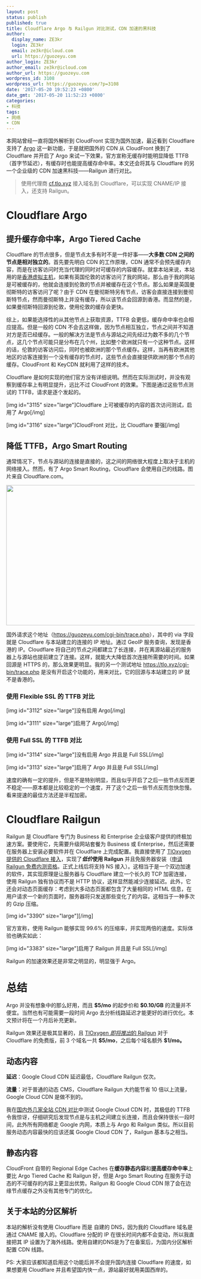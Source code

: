 ```yaml
---
layout: post
status: publish
published: true
title: Cloudflare Argo 与 Railgun 对比测试，CDN 加速的黑科技
author:
  display_name: ZE3kr
  login: ZE3kr
  email: ze3kr@icloud.com
  url: https://guozeyu.com
author_login: ZE3kr
author_email: ze3kr@icloud.com
author_url: https://guozeyu.com
wordpress_id: 3108
wordpress_url: https://guozeyu.com/?p=3108
date: '2017-05-20 19:52:23 +0800'
date_gmt: '2017-05-20 11:52:23 +0800'
categories:
- 科技
tags:
- 网络
- CDN
---
```

<p>本网站曾经一直将国外解析到 CloudFront 实现为国外加速，最近看到 Cloudflare 支持了 <a href="https://blog.cloudflare.com/argo/">Argo</a> 这一新功能，于是就把国外的 CDN 从 CloudFront 换到了 Cloudflare 并开启了 Argo 来试一下效果，官方宣称无缓存时能明显降低 TTFB（首字节延迟），有缓存时也能提高缓存命中率。本文还会将其与 Cloudflare 的另一个企业级的 CDN 加速黑科技——Railgun 进行对比。<br />
<!--more--></p>
<blockquote><p>使用代理商 <a href="https://cf.tlo.xyz">cf.tlo.xyz</a> 接入域名到 Cloudflare，可以实现 CNAME/IP 接入，还支持 Railgun。</p></blockquote>
<h1>Cloudflare Argo</h1>
<h2>提升缓存命中率，Argo Tiered Cache</h2>
<p>Cloudflare 的节点很多，但是节点太多有时不是一件好事——<strong>大多数 CDN 之间的节点是相对独立的</strong>。首先要先明白 CDN 的工作原理，CDN 通常不会预先缓存内容，而是在访客访问时充当代理的同时对可缓存的内容缓存。就拿本站来说，本站用的是<a href="https://domain.tloxygen.com/web-hosting/index.php" target="_blank">香港虚拟主机</a>，如果有英国伦敦的访客访问了我的网站，那么由于我的网站是可被缓存的，他就会连接到伦敦的节点并被缓存在这个节点。那么如果是英国曼彻斯特的访客访问了呢？由于 CDN 在曼彻斯特另有节点，访客会直接连接到曼彻斯特节点，然而曼彻斯特上并没有缓存，所以该节点会回源到香港。而显然的是，如果曼彻斯特回源到伦敦，使用伦敦的缓存会更快。</p>
<p>综上，如果能选择性的从其他节点上获取资源，TTFB 会更低，缓存命中率也会相应提高。但是一般的 CDN 不会去这样做，因为节点相互独立，节点之间并不知道对方是否已经缓存。一般的解决方法是节点与源站之间先经过为数不多的几个节点，这几个节点可能只是分布在几个州，比如整个欧洲就只有一个这种节点。这样的话，伦敦的访客访问后，同时也被欧洲的那个节点缓存。这样，当再有欧洲其他地区的访客连接到一个没有缓存的节点时，这些节点会直接提供欧洲的那个节点的缓存。CloudFront 和 KeyCDN 就利用了这样的技术。</p>
<p>Cloudflare 是如何实现的他们官方没有详细说明。然而在实际测试时，并没有观察到缓存率上有明显提升，远比不过 CloudFront 的效果。下图是通过这些节点测试的 TTFB，请求是逐个发起的。</p>
<p>[img id="3115" size="large"]Cloudflare 上可被缓存的内容的首次访问测试，启用了 Argo[/img]</p>
<p>[img id="3116" size="large"]CloudFront 对比，比 Cloudflare 要强[/img]</p>
<h2>降低 TTFB，Argo Smart Routing</h2>
<p>通常情况下，节点与源站的连接是直接的，这之间的网络很大程度上取决于主机的网络接入。然而，有了 Argo Smart Routing，Cloudflare 会使用自己的线路。图片来自 Cloudflare.com。</p>
<p><img class="aligncenter wp-image-3109 size-full" src="https://cdn.landcement.com/sites/2/2017/05/argo_animation.gif" alt="" width="960" height="375" /></p>
<p>国外请求这个地址（<a href="https://guozeyu.com/cgi-bin/trace.php" target="_blank">https://guozeyu.com/cgi-bin/trace.php</a>），其中的 via 字段就是 Cloudflare 与本站建立的连接的 IP 地址。通过 GeoIP 服务查询，发现是香港的 IP。Cloudflare 将自己的节点之间都建立了长连接，并在离源站最近的服务器上与源站也提前建立了连接。这样，就能大大降低首次连接所需要的时间。如果回源是 HTTPS 的，那么效果更明显。我的另一个测试地址 <a href="https://tlo.xyz/cgi-bin/trace.php" target="_blank">https://tlo.xyz/cgi-bin/trace.php</a> 是没有开启这个功能的，用来对比，它的回源与本站建立的 IP 就不是香港的。</p>
<h3>使用 Flexible SSL 的 TTFB 对比</h3>
<p>[img id="3112" size="large"]没有启用 Argo[/img]</p>
<p>[img id="3111" size="large"]启用了 Argo[/img]</p>
<h3>使用 Full SSL 的 TTFB 对比</h3>
<p>[img id="3114" size="large"]没有启用 Argo 并且是 Full SSL[/img]</p>
<p>[img id="3113" size="large"]启用了 Argo 并且是 Full SSL[/img]</p>
<p>速度的确有一定的提升，但是不是特别明显，而且似乎开启了之后一些节点反而更不稳定——原本都是比较稳定的一个速度，开了这个之后一些节点反而忽快忽慢。看来提速的最佳方法还是半程加密。</p>
<h1>Cloudflare Railgun</h1>
<p>Railgun 是 Cloudflare 专门为 Business 和 Enterprise 企业级客户提供的终极加速方案。要使用它，先需要升级网站套餐为 Business 或 Enterprise，然后还需要在服务器上安装必要软件并在 Cloudflare 上完成配置。我直接使用了 <a href="https://guozeyu.com/2017/11/cloudflare-cnameip/">TlOxygen 提供的 Cloudflare 接入</a>，实现了<i><b>低价</b></i><strong>使用 Railgun</strong> 并且免服务器安装（<a href="mailto:ze3kr@icloud.com?subject=%E7%94%B3%E8%AF%B7%20Railgun%20%E5%86%85%E6%B5%8B%E8%B5%84%E6%A0%BC&amp;body=%E6%88%91%E7%9A%84%E5%9F%9F%E5%90%8D%E6%98%AF%EF%BC%9A%E8%AF%B7%E5%A1%AB%E5%86%99%0A%0A%23%23%23%20%E4%B8%8D%E8%A6%81%E6%9B%B4%E6%94%B9%E4%BB%A5%E4%B8%8B%E5%86%85%E5%AE%B9%20%23%23%23%0A%0A%E6%88%91%E7%9F%A5%E9%81%93%E5%8F%91%E9%80%81%E6%AD%A4%E9%82%AE%E4%BB%B6%E5%90%8E%EF%BC%8C%E7%BD%91%E7%AB%99%E9%9A%8F%E6%97%B6%E5%B0%B1%E5%8F%AF%E8%83%BD%E8%A2%AB%E5%90%AF%E7%94%A8%20Railgun%EF%BC%8C%E4%B8%8D%E6%AD%A3%E7%A1%AE%E7%9A%84%E9%85%8D%E7%BD%AE%E5%B0%86%E4%BC%9A%E5%BD%B1%E5%93%8D%E7%BD%91%E7%AB%99%E5%86%85%E5%AE%B9%E3%80%82%0A%0A%E6%88%91%E7%9A%84%E5%9F%9F%E5%90%8D%E5%B7%B2%E7%BB%8F%E5%9C%A8%20TlOxygen%20%E6%8E%A5%E5%85%A5%E3%80%82%E6%88%91%E4%BA%86%E8%A7%A3%E5%88%B0%E5%86%85%E6%B5%8B%E5%8F%AF%E8%83%BD%E6%9C%89%E4%B8%8D%E7%A8%B3%E5%AE%9A%E6%80%A7%EF%BC%8C%E4%B8%94%E6%9C%AA%E5%BF%85%E6%9C%89%E6%8A%80%E6%9C%AF%E6%94%AF%E6%8C%81%E3%80%82%E6%88%91%E6%B2%A1%E6%9C%89%E5%BC%80%E5%90%AF%E9%92%88%E5%AF%B9%20Cloudflare%20%E7%9A%84%E9%98%B2%E7%81%AB%E5%A2%99%E3%80%82%E6%88%91%E4%B9%9F%E7%9F%A5%E9%81%93%E5%86%85%E6%B5%8B%E7%9A%84%E5%85%8D%E8%B4%B9%E4%BD%BF%E7%94%A8%E8%B5%84%E6%A0%BC%E9%9A%8F%E6%97%B6%E5%8F%AF%E8%83%BD%E7%BB%93%E6%9D%9F%EF%BC%8C%E9%9C%80%E8%A6%81%E4%BA%A4%E8%B4%B9%E6%89%8D%E8%83%BD%E7%BB%A7%E7%BB%AD%E4%BD%BF%E7%94%A8%20Railgun%20%E5%8A%9F%E8%83%BD%E3%80%82%0A%0A%E6%AD%A4%E5%A4%96%EF%BC%8C%E6%88%91%E4%B9%9F%E5%B7%B2%E7%BB%8F%E9%98%85%E8%AF%BB%E7%9B%B8%E5%85%B3%E4%BD%BF%E7%94%A8%E8%AF%B4%E6%98%8E%20https%3A%2F%2Fwiki.tloxygen.com%2FCloudFlare_%25E6%258E%25A5%25E5%2585%25A5%2FRailgun">申请 Railgun 免费内测资格</a>。正式上线后将支持 NS 接入）。这相当于是一个双边加速的软件，其实现原理是让服务器与 Cloudflare 建立一个长久的 TCP 加密连接，使用 Railgun 独有协议而不是 HTTP 协议，这样显然能减少连接延迟。此外，它还会对动态页面缓存：考虑到大多动态页面都包含了大量相同的 HTML 信息，在用户请求一个新的页面时，服务器将只发送那些变化了的内容。这相当于一种多次的 Gzip 压缩。</p>
<p>[img id="3390" size="large"][/img]</p>
<p>官方宣称，使用 Railgun 能够实现 99.6% 的压缩率，并实现两倍的速度。实际体验也确实如此：</p>
<p>[img id="3383" size="large"]启用了 Railgun 并且是 Full SSL[/img]</p>
<p>Railgun 的加速效果还是非常之明显的，明显强于 Argo。</p>
<h1>总结</h1>
<p>Argo 并没有想象中的那么好用，而且 <b>$5/mo</b> 的起步价和 <b>$0.10/GB</b> 的流量并不便宜。当然也有可能需要一段时间 Argo 去分析线路延迟才能更好的进行优化。本文预计将在一个月后补充更新。</p>
<p>Railgun 效果还是极其显著的，且 <a href="https://guozeyu.com/2017/11/cloudflare-cnameip/">TlOxygen <i>即将推出</i>的 Railgun</a> 对于 Cloudflare 的免费版，前 3 个域名一共 <b>$5/mo</b>，之后每个域名额外 <b>$1/mo。</b></p>
<h2>动态内容</h2>
<p><b>延迟</b>：Google Cloud CDN 延迟最低，Cloudflare Railgun 仅次。</p>
<p><b>流量</b>：对于普通的动态 CMS，Cloudflare Railgun 大约能节省 10 倍以上流量，Google Cloud CDN 是做不到的。</p>
<p>我在<a href="https://guozeyu.com/2017/01/wordpress-full-site-cdn/">国内外几家全站 CDN 对比</a>中测试 Google Cloud CDN 时，其极低的 TTFB 令我惊讶，仔细研究后发现节点是与主机之间建立长连接，而且会保持很长一段时间，此外所有网络都走 Google 内网，本质上与 Argo 和 Railgun 类似。所以目前服务动态内容最快的应该还属 Google Cloud CDN 了，Railgun 基本与之相当。</p>
<h2>静态内容</h2>
<p>CloudFront 自带的 Regional Edge Caches 在<b>缓存静态内容</b>和<b>提高缓存命中率</b>上要比 Argo Tiered Cache 和 Railgun 好，但是 Argo Smart Routing 在服务于动态的不可缓存的内容上更显出优势。Railgun 和 Google Cloud CDN 除了会在边缘节点缓存之外没有其他专门的优化。</p>
<h2>关于本站的分区解析</h2>
<p>本站的解析没有使用 Cloudflare 而是 自建的 DNS，因为我的 Cloudflare 域名是通过 CNAME 接入的。Cloudflare 分配的 IP 在很长时间内都不会变动，所以我直接把其 IP 设置为了海外线路。使用自建的DNS是为了在备案后，为国内分区解析配置 CDN 线路。</p>
<p>PS: 大家应该都知道启用这个功能后并不会提升国内连接 Cloudflare 的速度，如果想要用 Cloudflare 并且希望国内快一点，源站最好就用美国西岸的。</p>
